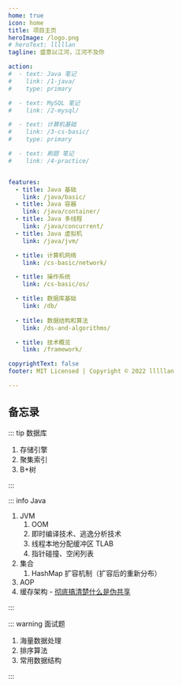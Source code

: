 ```yaml
---
home: true
icon: home
title: 项目主页
heroImage: /logo.png
# heroText: lllllan
tagline: 盛意以江河，江河不及你

action:
#  - text: Java 笔记
#    link: /1-java/
#    type: primary

#  - text: MySQL 笔记
#    link: /2-mysql/

#  - text: 计算机基础
#    link: /3-cs-basic/
#    type: primary

#  - text: 刷题 笔记
#    link: /4-practice/


features:
  - title: Java 基础
    link: /java/basic/
  - title: Java 容器
    link: /java/container/
  - title: Java 多线程
    link: /java/concurrent/
  - title: Java 虚拟机
    link: /java/jvm/

  - title: 计算机网络
    link: /cs-basic/network/

  - title: 操作系统
    link: /cs-basic/os/

  - title: 数据库基础
    link: /db/
  
  - title: 数据结构和算法
    link: /ds-and-algorithms/

  - title: 技术概览
    link: /framework/

copyrightText: false
footer: MIT Licensed | Copyright © 2022 lllllan

---
```








## 备忘录

::: tip 数据库

1. 存储引擎
2. 聚集索引
3. B+树

:::



::: info Java

1. JVM
    1. OOM
    2. 即时编译技术、逃逸分析技术
    3. 线程本地分配缓冲区 TLAB
    4. 指针碰撞、空闲列表
2. 集合
    1. HashMap 扩容机制（扩容后的重新分布）
3. AOP
4. 缓存架构 - [彻底搞清楚什么是伪共享](https://zhuanlan.zhihu.com/p/187593289)


:::



::: warning 面试题

1. 海量数据处理
1. 排序算法
1. 常用数据结构

:::
